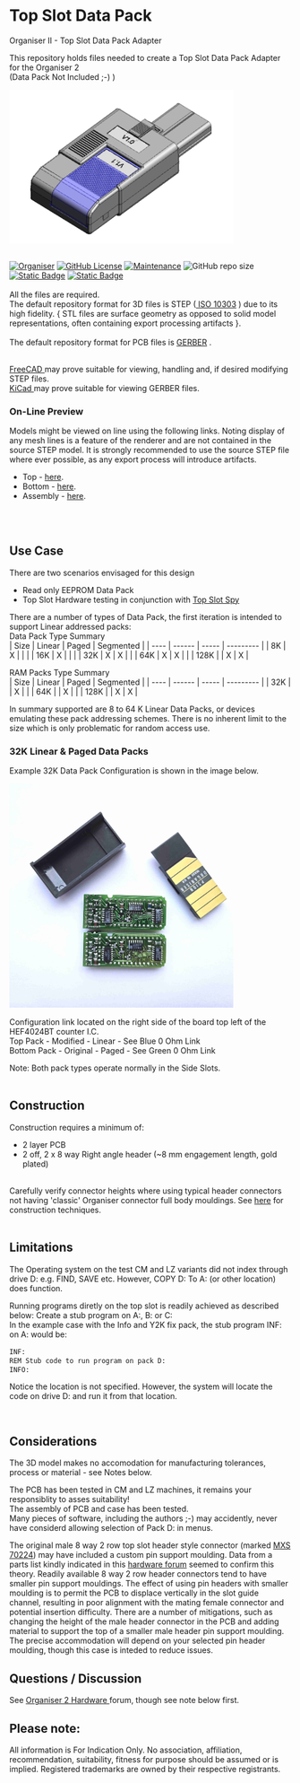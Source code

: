 # Top Slot Data Pack  

Organiser II - Top Slot Data Pack Adapter

This repository holds files needed to create a Top Slot Data Pack Adapter for the Organiser 2  
 (Data Pack Not Included ;-) )
<div align="center">
  <div style="display: flex; align-items: flex-start;">
    
  <img src="https://github.com/nofitnessforpurpose/TopSlotDataPack/blob/main/images/TSDP-01.png?raw=true" width="400px" alt="PSION Organiser II Top Slot Case. Image copyright (c) 10 August 2024 nofitnessforpurpose All Rights Reserved">
  </div>
</div>
<BR>

[![Organiser](https://img.shields.io/badge/gadget-Organiser_II-blueviolet.svg?%3D&style=flat-square)]([https://en.wikipedia.org/wiki/Psion_Organiser])
[![GitHub License](https://img.shields.io/github/license/nofitnessforpurpose/TopSlotDataPack?style=flat-square)](https://github.com/nofitnessforpurpose/TopSlotDataPack/blob/main/LICENSE) 
[![Maintenance](https://img.shields.io/badge/maintained%3F-yes-green.svg?style=flat-square)](https://github.com/nofitnessforpurpose/TopSlotDataPack/graphs/commit-activity)
![GitHub repo size](https://img.shields.io/github/repo-size/nofitnessforpurpose/TopSlotDataPack?style=flat-square)
[![Static Badge](https://img.shields.io/badge/format-STEP%20Solid%20Model-blue?style=flat-square)](https://en.wikipedia.org/wiki/ISO_10303)
[![Static Badge](https://img.shields.io/badge/format-GERBER%20PCB-blue?style=flat-square)](https://en.wikipedia.org/wiki/Gerber_format)
<br>  
  All the files are required.  <br>
  The default repository format for 3D files is STEP (<a target="_blank" rel="noopener noreferrer" href="https://en.wikipedia.org/wiki/ISO_10303"> ISO 10303</a> ) due to its high fidelity.  { STL files are surface geometry as opposed to solid model representations, often containing export processing artifacts }. 
<br>  
  The default repository format for PCB files is <a targer="_blank" rel="noopener noreferrer" href="https://en.wikipedia.org/wiki/Gerber_format">GERBER</a> .
<br>

<br>  
<a target="_blank" rel="noopener noreferrer" href="https://www.freecad.org/" > FreeCAD </a> may prove suitable for viewing, handling and, if desired modifying STEP files.
<br>
<a target="_blank" rel="noopener noreferrer" href="https://www.kicad.org/" >KiCad </a> may prove suitable for viewing GERBER files.
<br>

### On-Line Preview   
Models might be viewed on line using the following links. Noting display of any mesh lines is a feature of the renderer and are not contained in the source STEP model. It is strongly recommended to use the source STEP file where ever possible, as any export process will introduce artifacts.  
 - Top - <a target="_blank" href="https://3dviewer.net/#model=https://github.com/nofitnessforpurpose/TopSlotDataPack/blob/main/CAD/Top%2009-DP02.stp">here</a>.  
 - Bottom - <a target="_blank" href="https://3dviewer.net/#model=https://github.com/nofitnessforpurpose/TopSlotDataPack/blob/main/CAD/Bottom%20TSS%2003.stp">here</a>.  
 - Assembly - <a target="_blank" href="https://3dviewer.net/#model=https://github.com/nofitnessforpurpose/TopSlotDataPack/blob/main/CAD/AssTSDP02.stp">here</a>.  
<BR>
<BR>

## Use Case
There are two scenarios envisaged for this design
- Read only EEPROM Data Pack
- Top Slot Hardware testing in conjunction with <a target="_blank" rel="noopener noreferrer" href="https://github.com/nofitnessforpurpose/TopSlotSpy" >Top Slot Spy</a>

There are a number of types of Data Pack, the first iteration is intended to support Linear addressed packs:  
Data Pack Type Summary  
| Size |	Linear | Paged | Segmented |
| ---- | ------ | ----- | --------- |
|   8K |	   X   |       |           |
|  16K	|    X   |       |           | 
|  32K | 	  X   |   X   |           |
|  64K	|    X   |   X   |           | 
| 128K	|        |   X   |     X     |
  
RAM Packs Type Summary  
| Size |	Linear | Paged | Segmented |
| ---- | ------ | ----- | --------- |
|  32K	|        |   X   |           |
|  64K	|        |   X   |           |
| 128K	|        |   X   |     X     |
  
In summary supported are 8 to 64 K Linear Data Packs, or devices emulating these pack addressing schemes. There is no inherent limit to the size which is only problematic for random access use. 

### 32K Linear & Paged Data Packs
Example 32K Data Pack Configuration is shown in the image below.

<div align="center">
  <div style="display: flex; align-items: flex-start;">
  <img src="https://github.com/nofitnessforpurpose/TopSlotDataPack/blob/main/images/32K-Pack-Mod.jpg?raw=true" width="400px" alt="PSION Organiser 32 K Byte Data Pack configuration comparison between Linear and Paged modes. Image copyright (c) 08 February 2025 nofitnessforpurpose All Rights Reserved">
  </div>
</div>
<BR>
Configuration link located on the right side of the board top left of the HEF4024BT counter I.C.  <BR>
Top Pack - Modified - Linear - See Blue 0 Ohm Link  <BR>
Bottom Pack - Original - Paged - See Green 0 Ohm Link  <BR>

Note: Both pack types operate normally in the Side Slots.<BR>
<BR>

## Construction  
Construction requires a minimum of:  
- 2 layer PCB
- 2 off, 2 x 8 way Right angle header (~8 mm engagement length, gold plated)
<BR>
Carefully verify connector heights where using typical header connectors not having 'classic' Organiser connector full body mouldings. See <a href="https://github.com/nofitnessforpurpose/TopSlotCase-2/?tab=readme-ov-file#connector-alignment">here</a> for construction techniques.  

<BR>
<BR>

## Limitations
The Operating system on the test CM and LZ variants did not index through drive D: e.g. FIND, SAVE etc. However, COPY D: To A: (or other location) does function.  

Running programs diretly on the top slot is readily achieved as described below:
Create a stub program on A:, B: or C:  
In the example case with the Info and Y2K fix pack, the stub program INF: on A: would be:  

```
INF:
REM Stub code to run program on pack D:
INFO:
```
Notice the location is not specified. However, the system will locate the code on drive D: and run it from that location.

<BR>

## Considerations
The 3D model makes no accomodation for manufacturing tolerances, process or material - see Notes below.  

The PCB has been tested in CM and LZ machines, it remains your responsiblity to asses suitability!  
The assembly of PCB and case has been tested.  
Many pieces of software, including the authors ;-) may accidently, never have considerd allowing selection of Pack D: in menus.  

The original male 8 way 2 row top slot header style connector (marked <a target="_blank" rel="noopener noreferrer" href="https://github.com/nofitnessforpurpose/TopSlotCase/blob/main/images/MXS-70224-02%20(2).jpg">MXS 70224</a>) may have included a custom pin support moulding. Data from a parts list kindly indicated in this <a href="https://www.organiser2.com"> hardware forum</a> seemed to confirm this theory. Readily available 8 way 2 row header connectors tend to have smaller pin support mouldings. The effect of using pin headers with smaller moulding is to permit the PCB to displace vertically in the slot guide channel, resulting in poor alignment with the mating female connector and potential insertion difficulty. There are a number of mitigations, such as changing the height of the male header connector in the PCB and adding material to support the top of a smaller male header pin support moulding. The precise accommodation will depend on your selected pin header moulding, though this case is inteded to reduce issues. 

## Questions / Discussion
See <a target="_blank" rel="noopener noreferrer" href="https://www.organiser2.com/"> Organiser 2 Hardware </a> forum, though see note below first.


## Please note:  
All information is For Indication Only.
No association, affiliation, recommendation, suitability, fitness for purpose should be assumed or is implied.
Registered trademarks are owned by their respective registrants.
